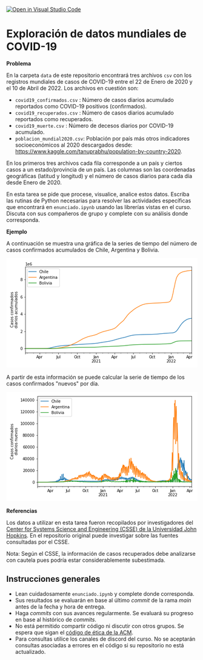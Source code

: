 [![Open in Visual Studio Code](https://classroom.github.com/assets/open-in-vscode-c66648af7eb3fe8bc4f294546bfd86ef473780cde1dea487d3c4ff354943c9ae.svg)](https://classroom.github.com/online_ide?assignment_repo_id=10751325&assignment_repo_type=AssignmentRepo)
# Exploración de datos mundiales de COVID-19 

**Problema**

En la carpeta `data` de este repositorio encontrará tres archivos `csv` con los registros mundiales de casos de COVID-19 entre el 22 de Enero de 2020 y el 10 de Abril de 2022. Los archivos en cuestión son:

- `covid19_confirmados.csv` : Número de casos diarios acumulado reportados como COVID-19 positivos (confirmados).
- `covid19_recuperados.csv` : Número de casos diarios acumulado reportados como recuperados. 
- `covid19_muerte.csv` : Número de decesos diarios por COVID-19 acumulado. 
- `poblacion_mundial2020.csv`:  Población por país más otros indicadores socioeconómicos al 2020 descargados desde: https://www.kaggle.com/tanuprabhu/population-by-country-2020.

En los primeros tres archivos cada fila corresponde a un país y ciertos casos a un estado/provincia de un país. Las columnas son las coordenadas geográficas (latitud y longitud) y el número de casos diarios para cada día desde Enero de 2020. 

En esta tarea se pide que procese, visualice, analice estos datos. Escriba las rutinas de Python necesarias para resolver las actividades específicas que encontrará en `enunciado.ipynb` usando las librerías vistas en el curso. Discuta con sus compañeros de grupo y complete con su análisis donde corresponda.

**Ejemplo**

A continuación se muestra una gráfica de la series de tiempo del número de casos confirmados acumulados de Chile, Argentina y Bolivia. 

![casosacumulados](images/ejemplo1.png)

A partir de esta información se puede calcular la serie de tiempo de los casos confirmados "nuevos" por día.

![casosdiarios](images/ejemplo2.png)

**Referencias**

Los datos a utilizar en esta tarea fueron recopilados por investigadores del [Center for Systems Science and Engineering (CSSE) de la Universidad John Hopkins](https://github.com/CSSEGISandData/COVID-19). En el repositorio original puede investigar sobre las fuentes consultadas por el CSSE.

Nota: Según el CSSE, la información de casos recuperados debe analizarse con cautela pues podría estar considerablemente subestimada. 


## Instrucciones generales

- Lean cuidadosamente `enunciado.ipynb` y complete donde corresponda.
- Sus resultados se evaluarán en base al último *commit* de la rama *main* antes de la fecha y hora de entrega.
- Haga *commits* con sus avances regularmente. Se evaluará su progreso en base al histórico de *commits*.
- No está permitido compartir código ni discutir con otros grupos. Se espera que sigan el [código de ética de la ACM](https://www.acm.org/code-of-ethics).
- Para consultas utilice los canales de discord del curso. No se aceptarán consultas asociadas a errores en el código si su repositorio no está actualizado.



